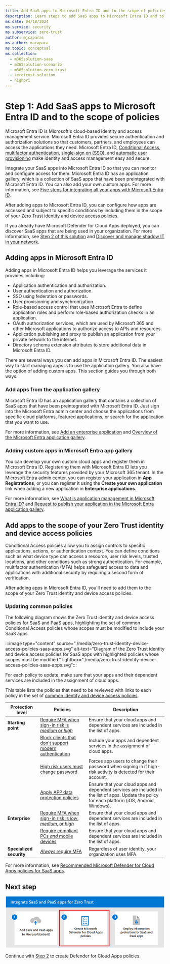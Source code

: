 ```yaml
---
title: Add SaaS apps to Microsoft Entra ID and to the scope of policies 
description: Learn steps to add SaaS apps to Microsoft Entra ID and to the scope of identity and device policies.
ms.date: 04/18/2024
ms.service: security
ms.subservice: zero-trust
author: mjcaparas
ms.author: macapara
ms.topic: conceptual
ms.collection:
  -	m365solution-saas
  -	m365solution-scenario
  -	m365solution-zero-trust
  -	zerotrust-solution
  - highpri
---
```


# Step 1: Add SaaS apps to Microsoft Entra ID and to the scope of policies 

<!---
Many organizations rely on SaaS apps to run business workflows. The ease of use, cost effectiveness, and scalability makes it a viable solution for organizations to adopt. Because of the amount information and access to valuable resources these apps have, proper measures must be in place to secure these business-critical apps.
--->

Microsoft Entra ID is Microsoft's cloud-based identity and access management service. Microsoft Entra ID provides secure authentication and authorization solutions so that customers, partners, and employees can access the applications they need. Microsoft Entra ID, [Conditional Access](/azure/active-directory/conditional-access/overview), [multifactor authentication](/azure/active-directory/authentication/concept-mfa-howitworks), [single-sign on (SSO)](/azure/active-directory/hybrid/how-to-connect-sso), and [automatic user provisioning](/azure/active-directory/app-provisioning/user-provisioning) make identity and access management easy and secure.

Integrate your SaaS apps into Microsoft Entra ID so that you can monitor and configure access for them. Microsoft Entra ID has an application gallery, which is a collection of SaaS apps that have been preintegrated with Microsoft Entra ID. You can also add your own custom apps. For more information, see [Five steps for integrating all your apps with Microsoft Entra ID](/entra/fundamentals/five-steps-to-full-application-integration).

After adding apps to Microsoft Entra ID, you can configure how apps are accessed and subject to specific conditions by including them in the scope of your [Zero Trust identity and device access policies](/microsoft-365/security/office-365-security/zero-trust-identity-device-access-policies-overview). 

If you already have Microsoft Defender for Cloud Apps deployed, you can discover SaaS apps that are being used in your organization. For more information, see [Step 2 of this solution](create-policies.md) and [Discover and manage shadow IT in your network](/defender-cloud-apps/tutorial-shadow-it).

<a name='adding-apps-in-azure-ad'></a>

## Adding apps in Microsoft Entra ID

Adding apps in Microsoft Entra ID helps you leverage the services it provides including:

- Application authentication and authorization.
- User authentication and authorization.
- SSO using federation or passwords.
- User provisioning and synchronization.
- Role-based access control that uses Microsoft Entra to define application roles and perform role-based authorization checks in an application.
- OAuth authorization services, which are used by Microsoft 365 and other Microsoft applications to authorize access to APIs and resources.
- Application publishing and proxy to publish an application from your private network to the internet.
- Directory schema extension attributes to store additional data in Microsoft Entra ID.

There are several ways you can add apps in Microsoft Entra ID. The easiest way to start managing apps is to use the application gallery. You also have the option of adding custom apps. This section guides you through both ways. 

### Add apps from the application gallery

Microsoft Entra ID has an application gallery that contains a collection of SaaS apps that have been preintegrated with Microsoft Entra ID. Just sign into the Microsoft Entra admin center and choose the applications from specific cloud platforms, featured applications, or search for the application that you want to use.

For more information, see [Add an enterprise application](/azure/active-directory/manage-apps/add-application-portal#add-an-enterprise-application) and [Overview of the Microsoft Entra application gallery](/azure/active-directory/manage-apps/overview-application-gallery).

<a name='adding-custom-apps-in-azure-ad-app-gallery'></a>

### Adding custom apps in Microsoft Entra app gallery

You can develop your own custom cloud apps and register them in Microsoft Entra ID. Registering them with Microsoft Entra ID lets you leverage the security features provided by your Microsoft 365 tenant. In the Microsoft Entra admin center, you can register your application in **App Registrations**, or you can register it using the **Create your own application** link when adding a new application in **Enterprise applications**.

For more information, see [What is application management in Microsoft Entra ID?](/entra/identity/enterprise-apps/what-is-application-management) and [Request to publish your application in the Microsoft Entra application gallery](/azure/active-directory/manage-apps/v2-howto-app-gallery-listing).

## Add apps to the scope of your Zero Trust identity and device access policies

Conditional Access policies allow you to assign controls to specific applications, actions, or authentication context. You can define conditions such as what device type can access a resource, user risk levels, trusted locations, and other conditions such as strong authentication. For example, multifactor authentication (MFA) helps safeguard access to data and applications with additional security by requiring a second form of verification. 

After adding apps in Microsoft Entra ID, you'll need to add them to the scope of your Zero Trust identity and device access policies. 

### Updating common policies 

The following diagram shows the Zero Trust identity and device access policies for SaaS and PaaS apps, highlighting the set of common Conditional Access policies whose scopes must be modified to include your SaaS apps.

:::image type="content" source="./media/zero-trust-identity-device-access-policies-saas-apps.svg" alt-text="Diagram of the Zero Trust identity and device access policies for SaaS apps with highlighted policies whose scopes must be modified." lightbox="./media/zero-trust-identity-device-access-policies-saas-apps.svg":::

For each policy to update, make sure that your apps and their dependent services are included in the assignment of cloud apps.

This table lists the policies that need to be reviewed with links to each policy in the set of [common identity and device access policies](/microsoft-365/security/office-365-security/microsoft-365-policies-configurations).

|Protection level|Policies|Description|
|---|---|---|
| **Starting point** | [Require MFA when sign-in risk is *medium* or *high*](/microsoft-365/security/office-365-security/identity-access-policies#require-mfa-based-on-sign-in-risk) | Ensure that your cloud apps and dependent services are included in the list of apps. |
| | [Block clients that don't support modern authentication](/microsoft-365/security/office-365-security/identity-access-policies#block-clients-that-dont-support-multi-factor) | Include your apps and dependent services in the assignment of cloud apps.|
| | [High risk users must change password](/microsoft-365/security/office-365-security/identity-access-policies#high-risk-users-must-change-password) | Forces app users to change their password when signing in if high-risk activity is detected for their account. |
| | [Apply APP data protection policies](/microsoft-365/security/office-365-security/identity-access-policies#apply-app-data-protection-policies) | Ensure that your cloud apps and dependent services are included in the list of apps. Update the policy for each platform (iOS, Android, Windows). |
| **Enterprise** | [Require MFA when sign-in risk is *low*, *medium*, or *high*](/microsoft-365/security/office-365-security/identity-access-policies#require-mfa-based-on-sign-in-risk) | Ensure that your cloud apps and dependent services are included in the list of apps. |
| | [Require compliant PCs *and* mobile devices](/microsoft-365/security/office-365-security/identity-access-policies#require-compliant-pcs-and-mobile-devices) | Ensure that your cloud apps and dependent services are included in the list of apps. |
| **Specialized security** | [*Always* require MFA](/microsoft-365/security/office-365-security/identity-access-policies#require-mfa-based-on-sign-in-risk) | Regardless of user identity, your organization uses MFA.  |

For more information, see [Recommended Microsoft Defender for Cloud Apps policies for SaaS apps](/microsoft-365/security/office-365-security/mcas-saas-access-policies). 

## Next step

[![Diagram of the steps for integrating and protecting SaaS apps with Step 2 hightlighted.](./media/zero-trust-saas-apps-step-2.png)](create-policies.md)

Continue with [Step 2](create-policies.md) to create Defender for Cloud Apps policies.
